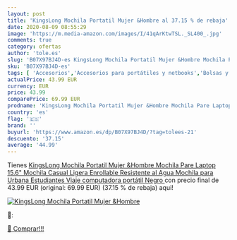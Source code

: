 ```yaml
---
layout: post
title: 'KingsLong Mochila Portatil Mujer &Hombre al 37.15 % de rebaja'
date: 2020-08-09 08:55:29
image: 'https://m.media-amazon.com/images/I/41qArKtwTSL._SL400_.jpg'
comments: true
category: ofertas
author: 'tole.es'
slug: 'B07X97BJ4D-es KingsLong Mochila Portatil Mujer &Hombre Mochila Pare...'
sku: 'B07X97BJ4D-es'
tags: [ 'Accesorios','Accesorios para portátiles y netbooks','Bolsas y fundas para portátiles y netbooks','Bolígrafos, lápices y útiles de escritura','Equipaje','Informática','Mochilas','Mochilas para portátiles y netbooks','Mochilas tipo casual','Oficina y papelería','Rotuladores permanentes','Rotuladores y subrayadores','mochila', ]
actualPrice: 43.99 EUR
currency: EUR
price: 43.99
comparePrice: 69.99 EUR
prodname: 'KingsLong Mochila Portatil Mujer &Hombre Mochila Pare Laptop 15.6" Mochila Casual Ligera Enrollable Resistente al Agua Mochila para Urbana Estudiantes Viaje computadora portátil  Negro '
country: 'es'
flag: '🇪🇸'
brand: ''
buyurl: 'https://www.amazon.es/dp/B07X97BJ4D/?tag=tolees-21'
descuento: '37.15'
average: '44.99'
---
```


Tienes [KingsLong Mochila Portatil Mujer &Hombre Mochila Pare Laptop 15.6" Mochila Casual Ligera Enrollable Resistente al Agua Mochila para Urbana Estudiantes Viaje computadora portátil  Negro ](https://www.amazon.es/dp/B07X97BJ4D/?tag=tolees-21) con precio final de  43.99 EUR (original: 69.99 EUR) (37.15 %  de rebaja) aqui!

[![KingsLong Mochila Portatil Mujer &Hombre](https://m.media-amazon.com/images/I/41qArKtwTSL._SL400_.jpg)](https://www.amazon.es/dp/B07X97BJ4D/?tag=tolees-21)

🔎:


[🛒 Comprar!!!](https://www.amazon.es/dp/B07X97BJ4D/?tag=tolees-21)
